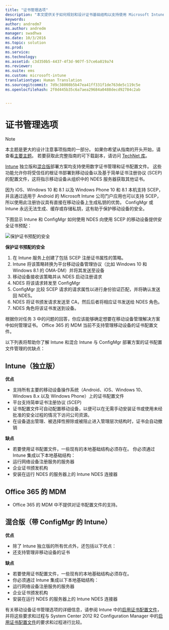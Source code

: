 ```yaml
---
title: "证书管理选项"
description: "本文提供关于如何规划和设计证书基础结构以支持使用 Microsoft Intune 独立版和混合版配置证书的决策点。"
keywords: 
author: andredm7
ms.author: andredm
manager: swadhwa
ms.date: 10/3/2016
ms.topic: solution
ms.prod: 
ms.service: 
ms.technology: 
ms.assetid: c3d350b5-4437-4f3d-907f-57ce6a819a74
ms.reviewer: 
ms.suite: ems
ms.custom: microsoft-intune
translationtype: Human Translation
ms.sourcegitcommit: 7d9c38008b5b47ea41ff331f1de763de5c119c5e
ms.openlocfilehash: 2f0d445b35c6a7aea29684a0488decd92784c2ab


---
```


# <a name="certificate-management-options"></a>证书管理选项

>[!NOTE]
>本主题是更大的设计注意事项指南的一部分。 如果你希望从指南的开头开始，请查看[主要主题](mdm-design-considerations-guide.md)。 若要获取此完整指南的可下载副本，请访问 [TechNet 库](https://gallery.technet.microsoft.com/Mobile-Device-Management-7d401582)。

[Intune](/Intune/deploy-use/secure-resource-access-with-certificate-profiles) 独立版和[混合版](https://technet.microsoft.com/library/dn261202.aspx)部署方案均支持使用数字证书管理和证书配置文件。 这些功能允许你将受信任的根证书部署到移动设备以及基于简单证书注册协议 (SCEP) 的配置文件，这将指示移动设备从组织中的 NDES 服务器获取其他证书。

因为 iOS、Windows 10 和 8.1 以及 Windows Phone 10 和 8.1 本机支持 SCEP，并且通过适用于 Android 的 Microsoft Intune 公司门户应用也可以支持 SCEP，所以使用此注册协议具有直接在移动设备上生成私钥的优势。 ConfigMgr 或 Intune 永远无法生成、缓存或存储私钥，这有助于保护移动设备的安全。

下图显示 Intune 和 ConfigMgr 如何使用 NDES 向使用 SCEP 的移动设备提供安全证书预配：

![保护证书预配的安全](./media/MDM_Figure_07.png)

**保护证书预配的安全**

1. 在 Intune 服务上创建了包括 SCEP 注册证书属性的策略。
2. Intune 将该策略转换为平台移动设备管理协议（比如 Windows 10 和 Windows 8.1 的 OMA-DM）并将其发送至设备
3. 移动设备接收该策略并从 NDES 启动注册请求
4. NDES 将该请求转发至 ConfigMgr
5. ConfigMgr 比较 SCEP 请求的请求属性以进行身份验证匹配，并将确认发送回 NDES。
6. NDES 将证书颁发请求发送至 CA，然后后者将相应证书发送给 NDES 角色。
7. NDES 角色将该证书发送到设备。

根据你对任务 3 中的问题的回答，你应该能够确定想要在移动设备管理解决方案中如何管理证书。 Office 365 的 MDM 当前不支持管理移动设备的证书配置文件。 

以下列表将帮助你了解 Intune 和混合 Intune 与 ConfigMgr 部署方案的证书配置文件管理的优缺点：

## <a name="intune-standalone"></a>Intune（独立版）

**优点**

- 支持所有主要的移动设备操作系统（Android、iOS、Windows 10、Windows 8.x 以及 Windows Phone）上的证书配置文件
- 平台支持简单证书注册协议 (SCEP)
- 证书配置文件可自动配置移动设备，以便可以在无需手动安装证书或使用未经批准的安全过程的情况下访问公司资源。
- 在设备退出管理、被选择性擦除或被阻止进入管理层次结构时，证书会自动撤销

**缺点**

- 若要使用证书配置文件，一些现有的本地基础结构必须存在。 你必须通过 Intune 集成以下本地基础结构：
 - 运行网络设备注册服务的服务器
 - 企业证书颁发机构
 - 安装在运行 NDES 的服务器上的 Intune NDES 连接器

## <a name="mdm-for-office-365"></a>Office 365 的 MDM

- Office 365 的 MDM 中不提供对证书配置文件的支持。

## <a name="hybrid-intune-with-configmgr"></a>混合版（带 ConfigMgr 的 Intune）

**优点**

- 除了 Intune 独立版的所有优点外，还包括以下优点：
 - 还支持管理非移动设备的证书

**缺点**

- 若要使用证书配置文件，一些现有的本地基础结构必须存在。 
- 你必须通过 Intune 集成以下本地基础结构：
 - 运行网络设备注册服务的服务器
 - 企业证书颁发机构
 - 安装在运行 NDES 的服务器上的 Intune NDES 连接器

有关移动设备证书管理选项的详细信息，请参阅 Intune 中的[启用证书配置文件](/Intune/deploy-use/secure-resource-access-with-certificate-profiles)，并将这些要求和过程与 System Center 2012 R2 Configuration Manager 中的[启用证书配置文件](https://technet.microsoft.com/library/dn261202.aspx)的要求和过程进行比较。



<!--HONumber=Nov16_HO4-->


